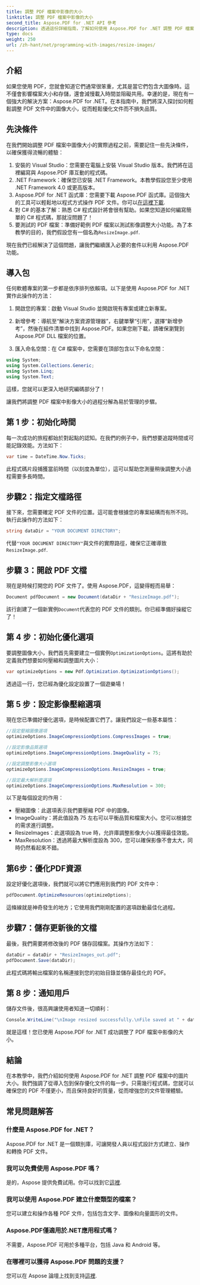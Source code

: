 ```yaml
---
title: 調整 PDF 檔案中影像的大小
linktitle: 調整 PDF 檔案中影像的大小
second_title: Aspose.PDF for .NET API 參考
description: 透過這份詳細指南，了解如何使用 Aspose.PDF for .NET 調整 PDF 檔案中的圖片大小。優化檔案大小而不損失品質。
type: docs
weight: 250
url: /zh-hant/net/programming-with-images/resize-images/
---
```

## 介紹

如果您使用 PDF，您就會知道它們通常很笨重，尤其是當它們包含大圖像時。這不僅會影響檔案大小和存儲，還會減慢載入時間並阻礙共用。幸運的是，現在有一個強大的解決方案：Aspose.PDF for .NET。在本指南中，我們將深入探討如何輕鬆調整 PDF 文件中的圖像大小，從而輕鬆優化文件而不損失品質。

## 先決條件

在我們開始調整 PDF 檔案中圖像大小的實際過程之前，需要記住一些先決條件，以確保獲得流暢的體驗：

1. 安裝的 Visual Studio：您需要在電腦上安裝 Visual Studio 版本。我們將在這裡編寫與 Aspose.PDF 庫互動的程式碼。
2. .NET Framework：確保您已安裝 .NET Framework。本教學假設您至少使用 .NET Framework 4.0 或更高版本。
3. Aspose.PDF for .NET 函式庫：您需要下載 Aspose.PDF 函式庫。這個強大的工具可以輕鬆地以程式方式操作 PDF 文件。你可以[在這裡下載](https://releases.aspose.com/pdf/net/).
4. 對 C# 的基本了解：熟悉 C# 程式設計將會很有幫助。如果您知道如何編寫簡單的 C# 程式碼，那就沒問題了！
5. 要測試的 PDF 檔案：準備好範例 PDF 檔案以測試影像調整大小功能。為了本教學的目的，我們假設您有一個名為`ResizeImage.pdf`.

現在我們已經解決了這個問題，讓我們繼續匯入必要的套件以利用 Aspose.PDF 功能。

## 導入包

任何軟體專案的第一步都是依序排列依賴項。以下是使用 Aspose.PDF for .NET 實作此操作的方法：

1. 開啟您的專案：啟動 Visual Studio 並開啟現有專案或建立新專案。

2. 新增參考：導航至“解決方案資源管理器”，右鍵單擊“引用”，選擇“新增參考”，然後在組件清單中找到 Aspose.PDF。如果您剛下載，請確保瀏覽到 Aspose.PDF DLL 檔案的位置。

3. 匯入命名空間：在 C# 檔案中，您需要在頂部包含以下命名空間：

```csharp
using System;
using System.Collections.Generic;
using System.Linq;
using System.Text;
```

這樣，您就可以更深入地研究編碼部分了！

讓我們將調整 PDF 檔案中影像大小的過程分解為易於管理的步驟。

## 第 1 步：初始化時間

每一次成功的旅程都始於對起點的認知。在我們的例子中，我們想要追蹤時間或可能記錄效能。方法如下：

```csharp
var time = DateTime.Now.Ticks;
```

此程式碼片段捕獲當前時間（以刻度為單位），這可以幫助您測量稍後調整大小過程需要多長時間。

## 步驟2：指定文檔路徑

接下來，您需要確定 PDF 文件的位置。這可能會根據您的專案結構而有所不同。執行此操作的方法如下：

```csharp
string dataDir = "YOUR DOCUMENT DIRECTORY";
```

代替`"YOUR DOCUMENT DIRECTORY"`與文件的實際路徑，確保它正確導致`ResizeImage.pdf`.

## 步驟 3：開啟 PDF 文檔

現在是時候打開您的 PDF 文件了。使用 Aspose.PDF，這變得輕而易舉：

```csharp
Document pdfDocument = new Document(dataDir + "ResizeImage.pdf");
```

該行創建了一個新實例`Document`代表您的 PDF 文件的類別。你已經準備好操縱它了！

## 第 4 步：初始化優化選項

要調整圖像大小，我們首先需要建立一個實例`OptimizationOptions`。這將有助於定義我們想要如何壓縮和調整圖片大小：

```csharp
var optimizeOptions = new Pdf.Optimization.OptimizationOptions();
```

透過這一行，您已經為優化設定設置了一個遊樂場！

## 第 5 步：設定影像壓縮選項

現在您已準備好優化選項，是時候配置它們了。讓我們設定一些基本屬性：

```csharp
//設定壓縮圖像選項
optimizeOptions.ImageCompressionOptions.CompressImages = true;

//設定影像品質選項
optimizeOptions.ImageCompressionOptions.ImageQuality = 75;

//設定調整影像大小選項
optimizeOptions.ImageCompressionOptions.ResizeImages = true;

//設定最大解析度選項
optimizeOptions.ImageCompressionOptions.MaxResolution = 300;
```

以下是每個設定的作用：
- 壓縮圖像：此選項表示我們要壓縮 PDF 中的圖像。
- ImageQuality：將此值設為 75 左右可以平衡品質和檔案大小。您可以根據您的需求進行調整。
- ResizeImages：此選項設為 true 時，允許庫調整影像大小以獲得最佳效能。
- MaxResolution：透過將最大解析度設為 300，您可以確保影像不會太大，同時仍然看起來不錯。

## 第6步：優化PDF資源

設定好優化選項後，我們就可以將它們應用到我們的 PDF 文件中：

```csharp
pdfDocument.OptimizeResources(optimizeOptions);
```

這條線就是神奇發生的地方；它使用我們剛剛配置的選項啟動最佳化過程。

## 步驟7：儲存更新後的文檔

最後，我們需要將修改後的 PDF 儲存回檔案。其操作方法如下：

```csharp
dataDir = dataDir + "ResizeImages_out.pdf";
pdfDocument.Save(dataDir);
```

此程式碼將輸出檔案的名稱連接到您的初始目錄並儲存最佳化的 PDF。

## 第 8 步：通知用戶

儲存文件後，很高興讓使用者知道一切順利：

```csharp
Console.WriteLine("\nImage resized successfully.\nFile saved at " + dataDir);
```

就是這樣！您已使用 Aspose.PDF for .NET 成功調整了 PDF 檔案中影像的大小。

## 結論

在本教學中，我們介紹如何使用 Aspose.PDF for .NET 調整 PDF 檔案中的圖片大小。我們強調了從導入包到保存優化文件的每一步。只需幾行程式碼，您就可以確保您的 PDF 不僅更小，而且保持良好的質量，從而增強您的文件管理體驗。

## 常見問題解答

### 什麼是 Aspose.PDF for .NET？
Aspose.PDF for .NET 是一個類別庫，可讓開發人員以程式設計方式建立、操作和轉換 PDF 文件。

### 我可以免費使用 Aspose.PDF 嗎？
是的，Aspose 提供免費試用。你可以找到它[這裡](https://releases.aspose.com/).

### 我可以使用 Aspose.PDF 建立什麼類型的檔案？
您可以建立和操作各種 PDF 文件，包括包含文字、圖像和向量圖形的文件。

### Aspose.PDF僅適用於.NET應用程式嗎？
不需要，Aspose.PDF 可用於多種平台，包括 Java 和 Android 等。

### 在哪裡可以獲得 Aspose.PDF 問題的支援？
您可以在 Aspose 論壇上找到支持[這裡](https://forum.aspose.com/c/pdf/10).